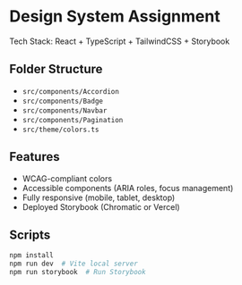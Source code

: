 # Design System Assignment

Tech Stack: React + TypeScript + TailwindCSS + Storybook

## Folder Structure
- `src/components/Accordion`
- `src/components/Badge`
- `src/components/Navbar`
- `src/components/Pagination`
- `src/theme/colors.ts`

## Features
- WCAG-compliant colors
- Accessible components (ARIA roles, focus management)
- Fully responsive (mobile, tablet, desktop)
- Deployed Storybook (Chromatic or Vercel)

## Scripts
```bash
npm install
npm run dev  # Vite local server
npm run storybook  # Run Storybook
